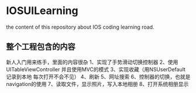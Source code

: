 # IOSUILearning
the content of this repository  about IOS coding learning road.
## 整个工程包含的内容
新人入门用来练手，里面的内容很杂
1、实现了手势滑动切换控制器
2、使用UITableViewController 并且使用MVC的模式
3、实现收藏（用NSUserDefault 记录到本地 每次打开不会不见）
4、刷新
5、网址搜索
6、控制器的切换，也就是navigation的使用
7、读取文件，显示照片，写入本地相册
8、打开系统相册显示
